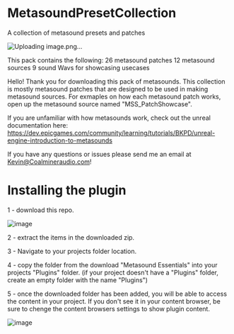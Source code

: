# MetasoundPresetCollection
 A collection of metasound presets and patches

![Uploading image.png…]()


This pack contains the following:
26 metasound patches
12 metasound sources
9 sound Wavs for showcasing usecases

 Hello!
 Thank you for downloading this pack of metasounds.
 This collection is mostly metasound patches that are designed to be used in making metasound sources. For exmaples on how each metasound patch works, open up the metasound source named "MSS_PatchShowcase".

 If you are unfamiliar with how metasounds work, check out the unreal documentation here: https://dev.epicgames.com/community/learning/tutorials/BKPD/unreal-engine-introduction-to-metasounds

If you have any questions or issues please send me an email at Kevin@Coalmineraudio.com!

# Installing the plugin

1 - download this repo.


![image](https://github.com/CoalminerAudio/MetasoundEssentials/assets/98418608/4b253ac8-b29f-4968-b456-4804e5c3722f)



2 - extract the items in the downloaded zip.

3 - Navigate to your projects folder location.

4 - copy the folder from the download "Metasound Essentials" into your projects "Plugins" folder.
(if your project doesn't have a "Plugins" folder, create an empty folder with the name "Plugins")

5 - once the downloaded folder has been added, you will be able to access the content in your project. If you don't see it in your content browser, be sure to chenge the content browsers settings to show plugin content.


![image](https://github.com/CoalminerAudio/MetasoundEssentials/assets/98418608/ad25ddea-00ff-45d4-ac2f-7336ecbc1e2f)


